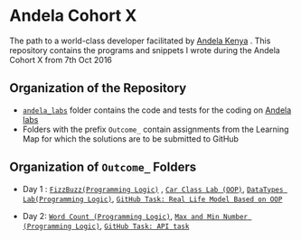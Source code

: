 # Andela Cohort X
The  path to a world-class developer facilitated by [Andela Kenya](https://andela.com) . This repository contains the programs and snippets 
I wrote during the Andela Cohort X from 7th Oct 2016

## Organization of the Repository
* [```andela_labs```](https://github.com/whiteviel/andela_bootcamp/tree/staging/andela_labs) folder contains the code and tests for the 
coding on [Andela labs](http://labs.andela.com)
* Folders with the prefix ```Outcome_``` contain assignments from the Learning Map for which the solutions are to be submitted to GitHub

## Organization of ```Outcome_``` Folders

* Day 1 : 
[```FizzBuzz(Programming Logic)```](https://github.com/whiteviel/andela_bootcamp/tree/staging/andela_labs/FizzBuzz%20(Programming%20Logic)) ,
[```Car Class Lab (OOP)```](https://github.com/whiteviel/andela_bootcamp/tree/staging/andela_labs/Car%20Class%20Lab%20(OOP)),
[```DataTypes Lab(Programming Logic)```](), [```GitHub Task: Real Life Model Based on OOP```](https://github.com/whiteviel/andela_bootcamp/tree/staging/Outcome%204%20-%20Object-Oriented%20Programming)

* Day 2: 
[```Word Count (Programming Logic)```](https://github.com/whiteviel/andela_bootcamp/tree/staging/andela_labs/Word%20Count%20(Programming%20Logic)), 
[```Max and Min Number (Programming Logic)```](https://github.com/whiteviel/andela_bootcamp/tree/staging/andela_labs/Max%20and%20Min%20Number%20(Programming%20Logic)), 
[```GitHub Task: API task```](https://github.com/whiteviel/andela_bootcamp/tree/staging/Outcome%207%20-%20HTTP%20and%20Web%20Services)



